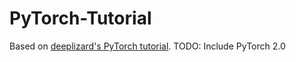 # PyTorch-Tutorial
Based on [deeplizard's PyTorch tutorial](https://deeplizard.com/course/ptcpailzrd).
TODO: Include PyTorch 2.0